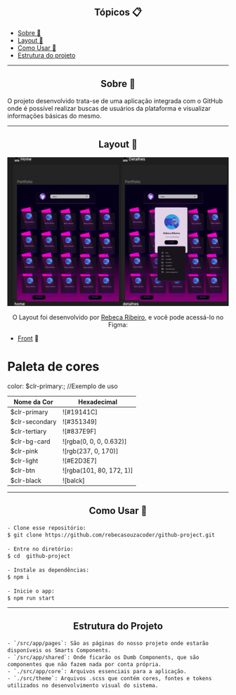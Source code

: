 <h2 align="center">Tópicos 📋</h2>

   <p>
   
   - [Sobre 📖](#sobre-)
   - [Layout 🎨](#layout-)
   - [Como Usar 🤔](#como-usar-)
   - [Estrutura do projeto](#estrutura-do-projeto)

   </p>

---

<h2 align="center">Sobre 📖</h2>
   
<p>
   O projeto  desenvolvido trata-se de uma aplicação integrada com o GitHub onde é possível realizar buscas de
   usuários da plataforma e visualizar informações básicas do mesmo. <br>
</p>

---

<h2 align="center">Layout 🎨</h2>

   <p align="center">
      <img alt="Layout" title="PayFlow" src=".github/layout.png" />
   </p>

   <p align="center">
      O Layout foi desenvolvido por <a href="https://www.linkedin.com/in/rebeca-ribeiro-044374173/">Rebeca Ribeiro</a>, e você pode acessá-lo no Figma:
   
   - <a href="https://www.figma.com/file/FU5UANvDlsS9Zbn6bbp2vn/Teste-Caiena?type=design&node-id=6-1006&t=QxvVaoMtO4T22ON3-0">Front</a> 📱
   </p>

# Paleta de cores

color: $clr-primary:; //Exemplo de uso

| Nome da Cor                | Hexadecimal |
| -------------------------- | ----------- |
| $clr-primary | ![#19141C]   |
| $clr-secondary| ![#351349] |
| $clr-tertiary| ![#837E9F]  |
| $clr-bg-card | ![rgba(0, 0, 0, 0.632)] |
| $clr-pink    | ![rgb(237, 0, 170)] |
| $clr-light| ![#E2D3E7]     |
| $clr-btn     | ![rgba(101, 80, 172, 1)] |
| $clr-black   | ![balck] |

---

<h2 align="center">Como Usar 🤔</h2>

```
- Clone esse repositório:
$ git clone https://github.com/rebecasouzacoder/github-project.git

- Entre no diretório:
$ cd  github-project

- Instale as dependências:
$ npm i

- Inicie o app:
$ npm run start
```

---

<h2 align="center">Estrutura do Projeto</h2>

```
- `/src/app/pages`: São as páginas do nosso projeto onde estarão disponíveis os Smarts Components.
- `/src/app/shared`: Onde ficarão os Dumb Components, que são componentes que não fazem nada por conta própria.
- `./src/app/core`: Arquivos essenciais para a aplicação.
- `./src/theme`: Arquivos .scss que contém cores, fontes e tokens utilizados no desenvolvimento visual do sistema.

```

<!--END_SECTION:footer-->

